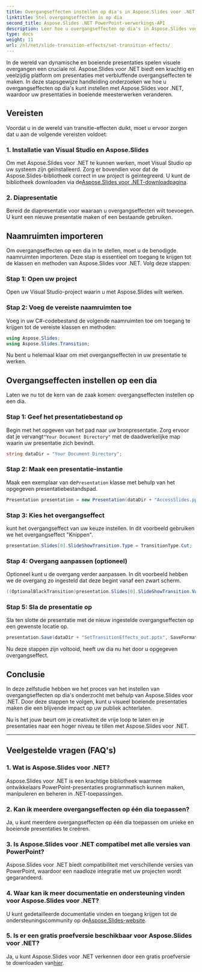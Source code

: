 ```yaml
---
title: Overgangseffecten instellen op dia's in Aspose.Slides voor .NET
linktitle: Stel overgangseffecten in op dia
second_title: Aspose.Slides .NET PowerPoint-verwerkings-API
description: Leer hoe u overgangseffecten op dia's in Aspose.Slides voor .NET instelt, zodat u visueel verbluffende presentaties kunt maken. Volg onze stapsgewijze handleiding voor een naadloze ervaring.
type: docs
weight: 11
url: /nl/net/slide-transition-effects/set-transition-effects/
---
```


In de wereld van dynamische en boeiende presentaties spelen visuele overgangen een cruciale rol. Aspose.Slides voor .NET biedt een krachtig en veelzijdig platform om presentaties met verbluffende overgangseffecten te maken. In deze stapsgewijze handleiding onderzoeken we hoe u overgangseffecten op dia's kunt instellen met Aspose.Slides voor .NET, waardoor uw presentaties in boeiende meesterwerken veranderen.

## Vereisten

Voordat u in de wereld van transitie-effecten duikt, moet u ervoor zorgen dat u aan de volgende vereisten voldoet:

### 1. Installatie van Visual Studio en Aspose.Slides

 Om met Aspose.Slides voor .NET te kunnen werken, moet Visual Studio op uw systeem zijn geïnstalleerd. Zorg er bovendien voor dat de Aspose.Slides-bibliotheek correct in uw project is geïntegreerd. U kunt de bibliotheek downloaden via de[Aspose.Slides voor .NET-downloadpagina](https://releases.aspose.com/slides/net/).

### 2. Diapresentatie

Bereid de diapresentatie voor waaraan u overgangseffecten wilt toevoegen. U kunt een nieuwe presentatie maken of een bestaande gebruiken.

## Naamruimten importeren

Om overgangseffecten op een dia in te stellen, moet u de benodigde naamruimten importeren. Deze stap is essentieel om toegang te krijgen tot de klassen en methoden van Aspose.Slides voor .NET. Volg deze stappen:

### Stap 1: Open uw project

Open uw Visual Studio-project waarin u met Aspose.Slides wilt werken.

### Stap 2: Voeg de vereiste naamruimten toe

Voeg in uw C#-codebestand de volgende naamruimten toe om toegang te krijgen tot de vereiste klassen en methoden:

```csharp
using Aspose.Slides;
using Aspose.Slides.Transition;
```

Nu bent u helemaal klaar om met overgangseffecten in uw presentatie te werken.

## Overgangseffecten instellen op een dia

Laten we nu tot de kern van de zaak komen: overgangseffecten instellen op een dia.

### Stap 1: Geef het presentatiebestand op

 Begin met het opgeven van het pad naar uw bronpresentatie. Zorg ervoor dat je vervangt`"Your Document Directory"` met de daadwerkelijke map waarin uw presentatie zich bevindt.

```csharp
string dataDir = "Your Document Directory";
```

### Stap 2: Maak een presentatie-instantie

 Maak een exemplaar van de`Presentation` klasse met behulp van het opgegeven presentatiebestandspad.

```csharp
Presentation presentation = new Presentation(dataDir + "AccessSlides.pptx");
```

### Stap 3: Kies het overgangseffect

kunt het overgangseffect van uw keuze instellen. In dit voorbeeld gebruiken we het overgangseffect "Knippen".

```csharp
presentation.Slides[0].SlideShowTransition.Type = TransitionType.Cut;
```

### Stap 4: Overgang aanpassen (optioneel)

Optioneel kunt u de overgang verder aanpassen. In dit voorbeeld hebben we de overgang zo ingesteld dat deze begint vanaf een zwart scherm.

```csharp
((OptionalBlackTransition)presentation.Slides[0].SlideShowTransition.Value).FromBlack = true;
```

### Stap 5: Sla de presentatie op

Sla ten slotte de presentatie met de nieuw ingestelde overgangseffecten op een gewenste locatie op.

```csharp
presentation.Save(dataDir + "SetTransitionEffects_out.pptx", SaveFormat.Pptx);
```

Nu deze stappen zijn voltooid, heeft uw dia nu het door u opgegeven overgangseffect.

## Conclusie

In deze zelfstudie hebben we het proces van het instellen van overgangseffecten op dia's onderzocht met behulp van Aspose.Slides voor .NET. Door deze stappen te volgen, kunt u visueel boeiende presentaties maken die een blijvende impact op uw publiek achterlaten.

Nu is het jouw beurt om je creativiteit de vrije loop te laten en je presentaties naar een hoger niveau te tillen met Aspose.Slides voor .NET.

---

## Veelgestelde vragen (FAQ's)

### 1. Wat is Aspose.Slides voor .NET?

Aspose.Slides voor .NET is een krachtige bibliotheek waarmee ontwikkelaars PowerPoint-presentaties programmatisch kunnen maken, manipuleren en beheren in .NET-toepassingen.

### 2. Kan ik meerdere overgangseffecten op één dia toepassen?

Ja, u kunt meerdere overgangseffecten op één dia toepassen om unieke en boeiende presentaties te creëren.

### 3. Is Aspose.Slides voor .NET compatibel met alle versies van PowerPoint?

Aspose.Slides voor .NET biedt compatibiliteit met verschillende versies van PowerPoint, waardoor een naadloze integratie met uw projecten wordt gegarandeerd.

### 4. Waar kan ik meer documentatie en ondersteuning vinden voor Aspose.Slides voor .NET?

 U kunt gedetailleerde documentatie vinden en toegang krijgen tot de ondersteuningscommunity op de[Aspose.Slides-website](https://reference.aspose.com/slides/net/).

### 5. Is er een gratis proefversie beschikbaar voor Aspose.Slides voor .NET?

 Ja, u kunt Aspose.Slides voor .NET verkennen door een gratis proefversie te downloaden van[hier](https://releases.aspose.com/).